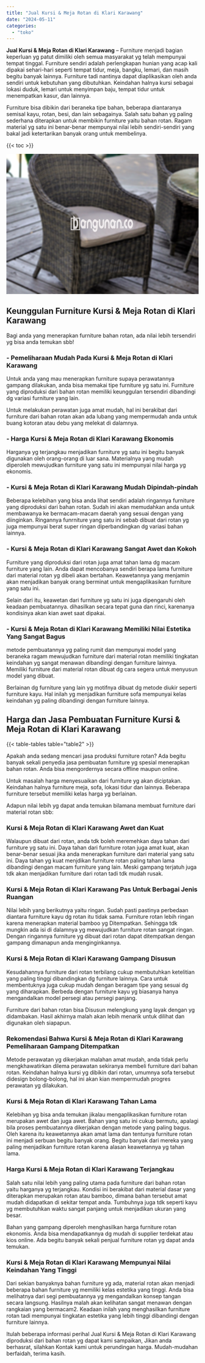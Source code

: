 ```yaml
---
title: "Jual Kursi & Meja Rotan di Klari Karawang"
date: "2024-05-11"
categories: 
  - "toko"
---
```


**Jual Kursi & Meja Rotan di Klari Karawang** – Furniture menjadi bagian keperluan yg patut dimiliki oleh semua masyarakat yg telah mempunyai tempat tinggal. Furniture sendiri adalah perlengkapan hunian yang acap kali dipakai sehari-hari seperti tempat tidur, meja, bangku, lemari, dan masih begitu banyak lainnya. Furniture tadi nantinya dapat diaplikasikan oleh anda sendiri untuk kebutuhan yang dibutuhkan. Keindahan halnya kursi sebagai lokasi duduk, lemari untuk menyimpan baju, tempat tidur untuk menempatkan kasur, dan lainnya.

Furniture bisa dibikin dari beraneka tipe bahan, beberapa diantaranya semisal kayu, rotan, besi, dan lain sebagainya. Salah satu bahan yg paling sederhana diterapkan untuk membikin furniture yaitu bahan rotan. Ragam material yg satu ini benar-benar mempunyai nilai lebih sendiri-sendiri yang bakal jadi ketertarikan banyak orang untuk membelinya.

{{< toc >}}

![Jual Kursi & Meja Rotan di Klari Karawang](/images/kursi-meja-rotan-murah28.png)

## Keunggulan Furniture Kursi & Meja Rotan di Klari Karawang

Bagi anda yang menerapkan furniture bahan rotan, ada nilai lebih tersendiri yg bisa anda temukan sbb!

### \- Pemeliharaan Mudah Pada Kursi & Meja Rotan di Klari Karawang

Untuk anda yang mau menerapkan furniture supaya perawatannya gampang dilakukan, anda bisa memakai tipe furniture yg satu ini. Furniture yang diproduksi dari bahan rotan memiliki keunggulan tersendiri dibandingi dg variasi furniture yang lain.

Untuk melakukan perawatan juga amat mudah, hal ini berakibat dari furniture dari bahan rotan akan ada lubang yang mempermudah anda untuk buang kotoran atau debu yang melekat di dalamnya.

### \- Harga Kursi & Meja Rotan di Klari Karawang Ekonomis

Harganya yg terjangkau menjadikan furniture yg satu ini begitu banyak digunakan oleh orang-orang di luar sana. Materialnya yang mudah diperoleh mewujudkan furniture yang satu ini mempunyai nilai harga yg ekonomis.

### \- Kursi & Meja Rotan di Klari Karawang Mudah Dipindah-pindah

Beberapa kelebihan yang bisa anda lihat sendiri adalah ringannya furniture yang diproduksi dari bahan rotan. Sudah ini akan memudahkan anda untuk membawanya ke bermacam-macam daerah yang sesuai dengan yang diinginkan. Ringannya funrniture yang satu ini sebab dibuat dari rotan yg juga mempunyai berat super ringan diperbandingkan dg variasi bahan lainnya.

### \- Kursi & Meja Rotan di Klari Karawang Sangat Awet dan Kokoh

Furniture yang diproduksi dari rotan juga amat tahan lama dg macam furniture yang lain. Anda dapat mencobanya sendiri berapa lama furniture dari material rotan yg dibeli akan bertahan. Keawetannya yang menjamin akan menjadikan banyak orang berminat untuk mengaplikasikan furniture yang satu ini.

Selain dari itu, keawetan dari furniture yg satu ini juga dipengaruhi oleh keadaan pembuatannya. dihasilkan secara tepat guna dan rinci, karenanya kondisinya akan kian awet saat dipakai.

### \- Kursi & Meja Rotan di Klari Karawang Memiliki Nilai Estetika Yang Sangat Bagus

metode pembuatannya yg paling rumit dan mempunyai model yang beraneka ragam mewujudkan furniture dari material rotan memiliki tingkatan keindahan yg sangat menawan dibandingi dengan furniture lainnya. Memiliki furniture dari material rotan dibuat dg cara segera untuk menyusun model yang dibuat.

Berlainan dg furniture yang lain yg motifnya dibuat dg metode diukir seperti furniture kayu. Hal inilah yg menjadikan furniture sofa mempunyai kelas keindahan yg paling dibandingi dengan furniture lainnya.

## Harga dan Jasa Pembuatan Furniture Kursi & Meja Rotan di Klari Karawang

{{< table-tables table="table2" >}}

Apakah anda sedang mencari jasa produksi furniture rotan? Ada begitu banyak sekali penyedia jasa pembuatan furniture yg spesial menerapkan bahan rotan. Anda bisa mengordernya secara offline maupun online.

Untuk masalah harga menyesuaikan dari furniture yg akan diciptakan. Keindahan halnya furniture meja, sofa, lokasi tidur dan lainnya. Beberapa furniture tersebut memiliki kelas harga yg berlainan.

Adapun nilai lebih yg dapat anda temukan bilamana membuat furniture dari material rotan sbb:

### Kursi & Meja Rotan di Klari Karawang Awet dan Kuat

Walaupun dibuat dari rotan, anda tdk boleh meremehkan daya tahan dari furniture yg satu ini. Daya tahan dari furniture rotan juga amat kuat, akan benar-benar sesuai jika anda menerapkan furniture dari material yang satu ini. Daya tahan yg kuat menjdikan furniture rotan paling tahan lama dibandingi dengan macam furniture yang lain. Meski gampang terjatuh juga tdk akan menjadikan furniture dari rotan tadi tdk mudah rusak.

### Kursi & Meja Rotan di Klari Karawang Pas Untuk Berbagai Jenis Ruangan

Nilai lebih yang berikutnya yaitu ringan. Sudah pasti pastinya perbedaan diantara furniture kayu dg rotan itu tidak sama. Furniture rotan lebih ringan karena menerapkan material bamboo yg Ditempatkan. Sehingga tdk mungkin ada isi di dalamnya yg mewujudkan furniture rotan sangat ringan. Dengan ringannya furniture yg dibuat dari rotan dapat ditempatkan dengan gampang dimanapun anda menginginkannya.

### Kursi & Meja Rotan di Klari Karawang Gampang Disusun

Kesudahannya furniture dari rotan terbilang cukup membutuhkan ketelitian yang paling tinggi dibandingkan dg furniture lainnya. Cara untuk membentuknya juga cukup mudah dengan beragam tipe yang sesuai dg yang diharapkan. Berbeda dengan furniture kayu yg biasanya hanya mengandalkan model persegi atau persegi panjang.

Furniture dari bahan rotan bisa Disusun melengkung yang layak dengan yg didambakan. Hasil akhirnya malah akan lebih menarik untuk dilihat dan digunakan oleh siapapun.

### Rekomendasi Bahwa Kursi & Meja Rotan di Klari Karawang Pemeliharaan Gampang Ditempatkan

Metode perawatan yg dikerjakan malahan amat mudah, anda tidak perlu mengkhawatirkan dilema perawatan sekiranya membeli furniture dari bahan rotan. Keindahan halnya kursi yg dibikin dari rotan, umumnya sofa tersebut didesign bolong-bolong, hal ini akan kian mempermudah progres perawatan yg dilakukan.

### Kursi & Meja Rotan di Klari Karawang Tahan Lama

Kelebihan yg bisa anda temukan jikalau mengaplikasikan furniture rotan merupakan awet dan juga awet. Bahan yang satu ini cukup bermutu, apalagi bila proses pembuatannya dikerjakan dengan metode yang paling bagus. Oleh karena itu keawetannya akan amat lama dan tentunya furniture rotan ini menjadi serbuan begitu banyak orang. Begitu banyak dari mereka yang paling menjadikan furniture rotan karena alasan keawetannya yg tahan lama.

### Harga Kursi & Meja Rotan di Klari Karawang Terjangkau

Salah satu nilai lebih yang paling utama pada furniture dari bahan rotan yaitu harganya yg terjangkau. Kondisi ini berakibat dari material dasar yang diterapkan merupakan rotan atau bamboo, dimana bahan tersebut amat mudah didapatkan di sekitar tempat anda. Tumbuhnya juga tdk seperti kayu yg membutuhkan waktu sangat panjang untuk menjadikan ukuran yang besar.

Bahan yang gampang diperoleh menghasilkan harga furniture rotan ekonomis. Anda bisa mendapatkannya dg mudah di supplier terdekat atau kios online. Ada begitu banyak sekali penjual furniture rotan yg dapat anda temukan.

### Kursi & Meja Rotan di Klari Karawang Mempunyai Nilai Keindahan Yang Tinggi

Dari sekian banyaknya bahan furniture yg ada, material rotan akan menjadi beberapa bahan furniture yg memiliki kelas estetika yang tinggi. Anda bisa melihatnya dari segi pembuatannya yg mengandalkan konsep tangan secara langsung. Hasilnya malah akan kelihatan sangat menawan dengan rangkaian yang bermacam2. Keadaan inilah yang menghasilkan furniture rotan tadi mempunyai tingkatan estetika yang lebih tinggi dibandingi dengan furniture lainnya.

Itulah beberapa informasi perihal Jual Kursi & Meja Rotan di Klari Karawang diproduksi dari bahan rotan yg dapat kami sampaikan, Jikan anda berhasrat, silahkan Kontak kami untuk perundingan harga. Mudah-mudahan berfaidah, terima kasih.
